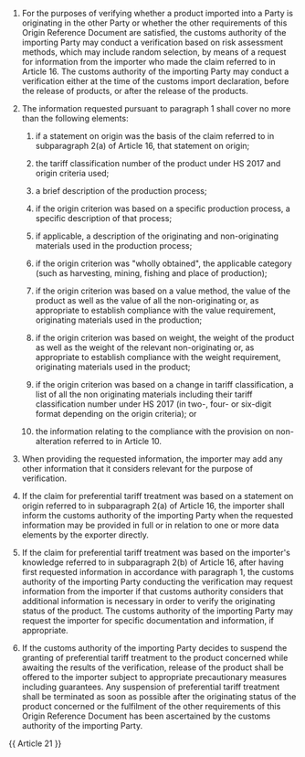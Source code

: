 1. For the purposes of verifying whether a product imported into a Party is originating in the other Party or whether the other requirements of this Origin Reference Document are satisfied, the customs authority of the importing Party may conduct a verification based on risk assessment methods, which may include random selection, by means of a request for information from the importer who made the claim referred to in Article 16. The customs authority of the importing Party may conduct a verification either at the time of the customs import declaration, before the release of products, or after the release of the products.

2. The information requested pursuant to paragraph 1 shall cover no more than the following elements:

   1. if a statement on origin was the basis of the claim referred to in subparagraph 2(a) of Article 16, that statement on origin;

   2. the tariff classification number of the product under HS 2017 and origin criteria used;

   3. a brief description of the production process;

   4. if the origin criterion was based on a specific production process, a specific description of that process;

   5. if applicable, a description of the originating and non-originating materials used in the production process;

   6. if the origin criterion was "wholly obtained", the applicable category (such as harvesting, mining, fishing and place of production);

   7. if the origin criterion was based on a value method, the value of the product as well as the value of all the non-originating or, as appropriate to establish compliance with the value requirement, originating materials used in the production;

   8. if the origin criterion was based on weight, the weight of the product as well as the weight of the relevant non-originating or, as appropriate to establish compliance with the weight requirement, originating materials used in the product;

   9. if the origin criterion was based on a change in tariff classification, a list of all the non originating materials including their tariff classification number under HS 2017 (in two-, four- or six-digit format depending on the origin criteria); or

   10. the information relating to the compliance with the provision on non-alteration referred to in Article 10.

3. When providing the requested information, the importer may add any other information that it considers relevant for the purpose of verification.

4. If the claim for preferential tariff treatment was based on a statement on origin referred to in subparagraph 2(a) of Article 16, the importer shall inform the customs authority of the importing Party when the requested information may be provided in full or in relation to one or more data elements by the exporter directly.

5. If the claim for preferential tariff treatment was based on the importer's knowledge referred to in subparagraph 2(b) of Article 16, after having first requested information in accordance with paragraph 1, the customs authority of the importing Party conducting the verification may request information from the importer if that customs authority considers that additional information is necessary in order to verify the originating status of the product. The customs authority of the importing Party may request the importer for specific documentation and information, if appropriate.

6. If the customs authority of the importing Party decides to suspend the granting of preferential tariff treatment to the product concerned while awaiting the results of the verification, release of the product shall be offered to the importer subject to appropriate precautionary measures including guarantees. Any suspension of preferential tariff treatment shall be terminated as soon as possible after the originating status of the product concerned or the fulfilment of the other requirements of this Origin Reference Document has been ascertained by the customs authority of the importing Party.

{{ Article 21 }}

